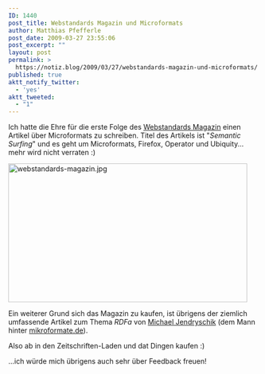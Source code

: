 ```yaml
---
ID: 1440
post_title: Webstandards Magazin und Microformats
author: Matthias Pfefferle
post_date: 2009-03-27 23:55:06
post_excerpt: ""
layout: post
permalink: >
  https://notiz.blog/2009/03/27/webstandards-magazin-und-microformats/
published: true
aktt_notify_twitter:
  - 'yes'
aktt_tweeted:
  - "1"
---
```

Ich hatte die Ehre für die erste Folge des <a href="http://www.webstandards-magazin.de/">Webstandards Magazin</a> einen Artikel über Microformats zu schreiben. Titel des Artikels ist "<em>Semantic Surfing</em>" und es geht um Microformats, Firefox, Operator und Ubiquity... mehr wird nicht verraten :)

<img src="http://notiz.blog/wp-content/uploads/2009/03/webstandards-magazin.jpg" alt="webstandards-magazin.jpg" width="480" height="279" class="aligncenter" />

Ein weiterer Grund sich das Magazin zu kaufen, ist übrigens der ziemlich umfassende Artikel zum Thema <em>RDFa</em> von <span class="vcard"><a href="http://jendryschik.de/" rel="contact" class="url fn">Michael Jendryschik</a></span> (dem Mann hinter <a href="http://mikroformate.de">mikroformate.de</a>). 

Also ab in den Zeitschriften-Laden und dat Dingen kaufen :)

...ich würde mich übrigens auch sehr über Feedback freuen!